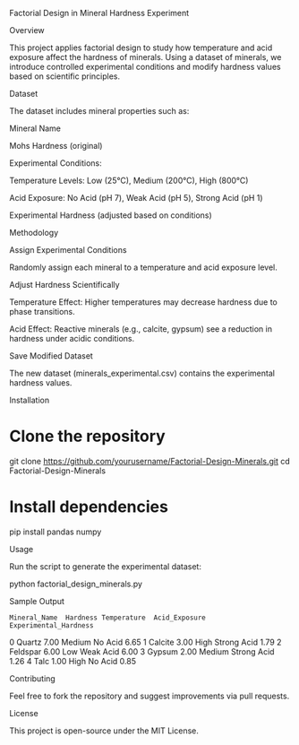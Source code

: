 Factorial Design in Mineral Hardness Experiment

Overview

This project applies factorial design to study how temperature and acid exposure affect the hardness of minerals. Using a dataset of minerals, we introduce controlled experimental conditions and modify hardness values based on scientific principles.

Dataset

The dataset includes mineral properties such as:

Mineral Name

Mohs Hardness (original)

Experimental Conditions:

Temperature Levels: Low (25°C), Medium (200°C), High (800°C)

Acid Exposure: No Acid (pH 7), Weak Acid (pH 5), Strong Acid (pH 1)

Experimental Hardness (adjusted based on conditions)

Methodology

Assign Experimental Conditions

Randomly assign each mineral to a temperature and acid exposure level.

Adjust Hardness Scientifically

Temperature Effect: Higher temperatures may decrease hardness due to phase transitions.

Acid Effect: Reactive minerals (e.g., calcite, gypsum) see a reduction in hardness under acidic conditions.

Save Modified Dataset

The new dataset (minerals_experimental.csv) contains the experimental hardness values.

Installation

# Clone the repository
git clone https://github.com/yourusername/Factorial-Design-Minerals.git
cd Factorial-Design-Minerals

# Install dependencies
pip install pandas numpy

Usage

Run the script to generate the experimental dataset:

python factorial_design_minerals.py

Sample Output

    Mineral_Name  Hardness Temperature  Acid_Exposure  Experimental_Hardness
0        Quartz      7.00       Medium       No Acid                  6.65
1        Calcite      3.00        High   Strong Acid                  1.79
2        Feldspar     6.00         Low    Weak Acid                  6.00
3        Gypsum      2.00       Medium   Strong Acid                  1.26
4        Talc        1.00        High       No Acid                  0.85

Contributing

Feel free to fork the repository and suggest improvements via pull requests.

License

This project is open-source under the MIT License.
